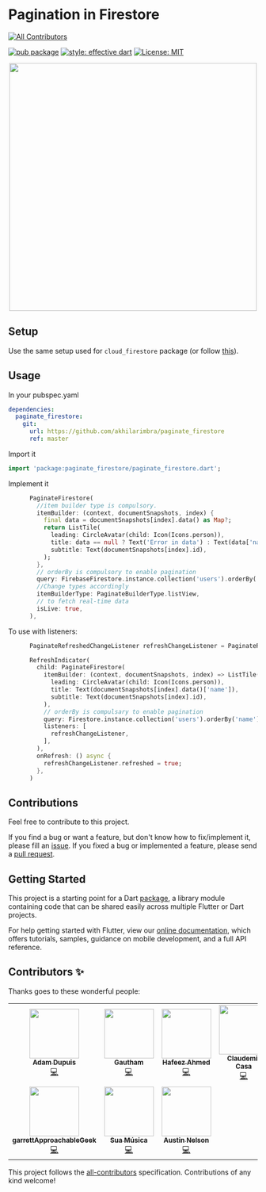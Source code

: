 # Pagination in Firestore

<!-- ALL-CONTRIBUTORS-BADGE:START - Do not remove or modify this section -->

[![All Contributors](https://img.shields.io/badge/all_contributors-10-orange.svg?style=flat-square)](#contributors-)

<!-- ALL-CONTRIBUTORS-BADGE:END -->

[![pub package](https://img.shields.io/pub/v/paginate_firestore.svg)](https://pub.dev/packages/paginate_firestore)
[![style: effective dart](https://img.shields.io/badge/style-effective_dart-40c4ff.svg)](https://github.com/tenhobi/effective_dart)
[![License: MIT](https://img.shields.io/badge/license-MIT-purple.svg)](https://opensource.org/licenses/MIT)

<p align="center">
  <img src="https://raw.githubusercontent.com/excogitatr/paginate_firestore/master/assets/screen.gif" height="500px">
</p>

## Setup

Use the same setup used for `cloud_firestore` package (or follow [this](https://pub.dev/packages/cloud_firestore#setup)).

## Usage

In your pubspec.yaml

```yaml
dependencies:
  paginate_firestore:
    git:
      url: https://github.com/akhilarimbra/paginate_firestore
      ref: master
```

Import it

```dart
import 'package:paginate_firestore/paginate_firestore.dart';
```

Implement it

```dart
      PaginateFirestore(
        //item builder type is compulsory.
        itemBuilder: (context, documentSnapshots, index) {
          final data = documentSnapshots[index].data() as Map?;
          return ListTile(
            leading: CircleAvatar(child: Icon(Icons.person)),
            title: data == null ? Text('Error in data') : Text(data['name']),
            subtitle: Text(documentSnapshots[index].id),
          );
        },
        // orderBy is compulsory to enable pagination
        query: FirebaseFirestore.instance.collection('users').orderBy('name'),
        //Change types accordingly
        itemBuilderType: PaginateBuilderType.listView,
        // to fetch real-time data
        isLive: true,
      ),
```

To use with listeners:

```dart
      PaginateRefreshedChangeListener refreshChangeListener = PaginateRefreshedChangeListener();

      RefreshIndicator(
        child: PaginateFirestore(
          itemBuilder: (context, documentSnapshots, index) => ListTile(
            leading: CircleAvatar(child: Icon(Icons.person)),
            title: Text(documentSnapshots[index].data()['name']),
            subtitle: Text(documentSnapshots[index].id),
          ),
          // orderBy is compulsary to enable pagination
          query: Firestore.instance.collection('users').orderBy('name'),
          listeners: [
            refreshChangeListener,
          ],
        ),
        onRefresh: () async {
          refreshChangeListener.refreshed = true;
        },
      )
```

## Contributions

Feel free to contribute to this project.

If you find a bug or want a feature, but don't know how to fix/implement it, please fill an [issue](https://github.com/excogitatr/paginate_firestore/issues).
If you fixed a bug or implemented a feature, please send a [pull request](https://github.com/excogitatr/paginate_firestore/pulls).

## Getting Started

This project is a starting point for a Dart
[package](https://flutter.dev/developing-packages/),
a library module containing code that can be shared easily across
multiple Flutter or Dart projects.

For help getting started with Flutter, view our
[online documentation](https://flutter.dev/docs), which offers tutorials,
samples, guidance on mobile development, and a full API reference.

## Contributors ✨

Thanks goes to these wonderful people:

<!-- ALL-CONTRIBUTORS-LIST:START - Do not remove or modify this section -->
<!-- prettier-ignore-start -->
<!-- markdownlint-disable -->
<table>
  <tr>
    <td align="center"><a href="https://adamdupuis.com"><img src="https://avatars1.githubusercontent.com/u/6547826?v=4?s=100" width="100px;" alt=""/><br /><sub><b>Adam Dupuis</b></sub></a><br /><a href="https://github.com/vedartm/paginate_firestore/commits?author=adamdupuis" title="Code">💻</a></td>
    <td align="center"><a href="https://gauthamasir.github.io/Portfolio_Dart/"><img src="https://avatars1.githubusercontent.com/u/26927742?v=4?s=100" width="100px;" alt=""/><br /><sub><b>Gautham</b></sub></a><br /><a href="https://github.com/vedartm/paginate_firestore/commits?author=GauthamAsir" title="Code">💻</a></td>
    <td align="center"><a href="https://github.com/imhafeez"><img src="https://avatars3.githubusercontent.com/u/21155655?v=4?s=100" width="100px;" alt=""/><br /><sub><b>Hafeez Ahmed</b></sub></a><br /><a href="https://github.com/vedartm/paginate_firestore/commits?author=imhafeez" title="Code">💻</a></td>
    <td align="center"><a href="https://claudemir.casa"><img src="https://avatars3.githubusercontent.com/u/7956750?v=4?s=100" width="100px;" alt=""/><br /><sub><b>Claudemir Casa</b></sub></a><br /><a href="https://github.com/vedartm/paginate_firestore/commits?author=claudemircasa" title="Code">💻</a></td>
    <td align="center"><a href="https://www.nikhil27.com"><img src="https://avatars.githubusercontent.com/u/45140298?v=4?s=100" width="100px;" alt=""/><br /><sub><b>Nikhil27bYt</b></sub></a><br /><a href="https://github.com/vedartm/paginate_firestore/commits?author=Nikhil27b" title="Documentation">📖</a></td>
    <td align="center"><a href="https://github.com/ghprod"><img src="https://avatars.githubusercontent.com/u/1922652?v=4?s=100" width="100px;" alt=""/><br /><sub><b>Ferri Sutanto</b></sub></a><br /><a href="https://github.com/vedartm/paginate_firestore/commits?author=ghprod" title="Code">💻</a></td>
    <td align="center"><a href="https://github.com/jslattery26"><img src="https://avatars.githubusercontent.com/u/44002583?v=4?s=100" width="100px;" alt=""/><br /><sub><b>jslattery26</b></sub></a><br /><a href="https://github.com/vedartm/paginate_firestore/commits?author=jslattery26" title="Code">💻</a></td>
  </tr>
  <tr>
    <td align="center"><a href="https://approachablegeek.com"><img src="https://avatars.githubusercontent.com/u/68708352?v=4?s=100" width="100px;" alt=""/><br /><sub><b>garrettApproachableGeek</b></sub></a><br /><a href="https://github.com/vedartm/paginate_firestore/commits?author=garrettApproachableGeek" title="Code">💻</a></td>
    <td align="center"><a href="https://www.suamusica.com.br/"><img src="https://avatars.githubusercontent.com/u/30954979?v=4?s=100" width="100px;" alt=""/><br /><sub><b>Sua Música</b></sub></a><br /><a href="https://github.com/vedartm/paginate_firestore/commits?author=SuaMusica" title="Code">💻</a></td>
    <td align="center"><a href="https://nelsonnerds.wordpress.com/"><img src="https://avatars.githubusercontent.com/u/1161152?v=4?s=100" width="100px;" alt=""/><br /><sub><b>Austin Nelson</b></sub></a><br /><a href="https://github.com/vedartm/paginate_firestore/commits?author=austinn" title="Code">💻</a></td>
  </tr>
</table>

<!-- markdownlint-restore -->
<!-- prettier-ignore-end -->

<!-- ALL-CONTRIBUTORS-LIST:END -->

This project follows the [all-contributors](https://github.com/all-contributors/all-contributors) specification. Contributions of any kind welcome!
